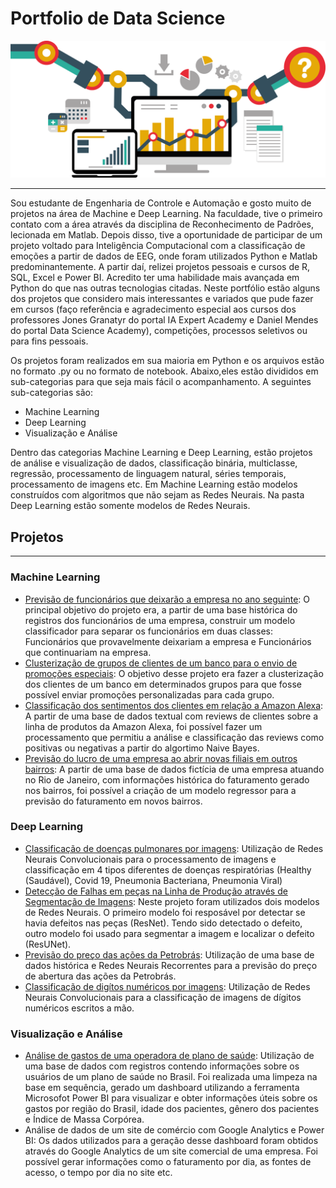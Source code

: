 # Portfolio de Data Science

![alt text](https://github.com/Pedro-Farah/portfolio-datascience/blob/main/image2.png)

---

Sou estudante de Engenharia de Controle e Automação e gosto muito de projetos na área de Machine e Deep Learning. Na faculdade, tive o primeiro contato com a área através da disciplina de Reconhecimento de Padrões, lecionada em Matlab. Depois disso, tive a oportunidade de participar de um  projeto voltado para Inteligência Computacional com a classificação de emoções a partir de dados de EEG, onde foram utilizados Python e Matlab predominantemente. A partir daí, relizei projetos pessoais e cursos de R, SQL, Excel e Power BI. Acredito ter uma habilidade mais avançada em Python do que nas outras tecnologias citadas. Neste portfólio estão alguns dos projetos que considero mais interessantes e variados que pude fazer em cursos (faço referência e agradecimento especial aos cursos dos professores Jones Granatyr do portal IA Expert Academy e Daniel Mendes do portal Data Science Academy), competições, processos seletivos ou para fins pessoais. 


Os projetos foram realizados em sua maioria em  Python e os arquivos estão no formato .py ou no formato de notebook. Abaixo,eles estão divididos em sub-categorias para que seja mais fácil o acompanhamento. A seguintes sub-categorias são:

* Machine Learning
* Deep Learning
* Visualização e Análise 


Dentro das categorias Machine Learning e Deep Learning, estão projetos de análise e visualização de dados, classificação binária, multiclasse, regressão, processamento de linguagem natural, séries temporais, processamento de imagens etc. Em Machine Learning estão modelos construídos com algoritmos que não sejam as Redes Neurais. Na pasta Deep Learning estão somente modelos de Redes Neurais. 


## Projetos

---

### Machine Learning

* [Previsão de funcionários que deixarão a empresa no ano seguinte](https://nbviewer.jupyter.org/github/Pedro-Farah/portfolio-datascience/blob/main/funcionarios/DepartamentoRH.ipynb): O principal objetivo do projeto era, a partir de uma base histórica do registros dos funcionários de uma empresa, construir um modelo classificador para separar os funcionários em duas classes:
Funcionários que provavelmente deixariam a empresa e Funcionários que continuariam na empresa.
* [Clusterização de grupos de clientes de um banco para o envio de promoções especiais](https://nbviewer.jupyter.org/github/Pedro-Farah/portfolio-datascience/blob/main/clusteriza%C3%A7%C3%A3o_clientes/DepartamentoMarketing.ipynb): O objetivo desse projeto era fazer a clusterização dos clientes de um banco em determinados grupos para que fosse possível enviar promoções personalizadas para cada grupo.
* [Classificação dos sentimentos dos clientes em relação a Amazon Alexa](https://nbviewer.jupyter.org/github/Pedro-Farah/portfolio-datascience/blob/main/amazon_alexa/DepartamentoNLP.ipynb): A partir de uma base de dados textual com reviews de clientes sobre a linha de produtos da Amazon Alexa, foi possível fazer um processamento que permitiu a análise e classificação das reviews como positivas ou negativas a partir do algortimo Naive Bayes.
* [Previsão do lucro de uma empresa ao abrir novas filiais em outros bairros](https://nbviewer.jupyter.org/github/Pedro-Farah/portfolio-datascience/blob/main/previsao_faturamento/Desafio_previsao_faturamento.ipynb): A partir de uma base de dados fictícia de uma empresa atuando no Rio de Janeiro, com informações histórica do faturamento gerado nos bairros, foi possível a criação de um modelo regressor para a previsão do faturamento em novos bairros.


### Deep Learning

* [Classificação de doenças pulmonares por imagens](https://nbviewer.jupyter.org/github/Pedro-Farah/portfolio-datascience/blob/main/doencas_pulmonares/DepartamentoMedico.ipynb): Utilização de Redes Neurais Convolucionais para o processamento de imagens e classificação em 4 tipos diferentes de doenças respiratórias (Healthy (Saudável),  Covid 19, Pneumonia Bacteriana, Pneumonia Viral)
* [Detecção de Falhas em peças na Linha de Produção através de Segmentação de Imagens](https://nbviewer.jupyter.org/github/Pedro-Farah/portfolio-datascience/blob/main/defeitos_pecas/DepartamentoManutencao.ipynb): Neste projeto foram utilizados dois modelos de Redes Neurais. O primeiro modelo foi resposável por detectar se havia defeitos nas peças (ResNet). Tendo sido detectado o defeito, outro modelo foi usado para segmentar a imagem e localizar o defeito (ResUNet). 
* [Previsão do preço das ações da Petrobrás](https://github.com/Pedro-Farah/portfolio-datascience/tree/main/petrobras): Utilização de uma base de dados histórica e Redes Neurais Recorrentes para a previsão do preço de abertura das ações da Petrobrás. 
* [Classificação de digítos numéricos por imagens](https://github.com/Pedro-Farah/portfolio-datascience/tree/main/digitos_numericos): Utilização de Redes Neurais Convolucionais para a classificação de imagens de dígitos numéricos escritos a mão. 


### Visualização e Análise

* [Análise de gastos de uma operadora de plano de saúde](https://github.com/Pedro-Farah/portfolio-datascience/tree/main/plano_saude): Utilização de uma base de dados com registros contendo informações sobre os usuários de um plano de saúde no Brasil. Foi realizada uma limpeza na base em sequência, gerado um dashboard utilizando a ferramenta Microsofot Power BI para visualizar e obter informações úteis sobre os gastos  por região do Brasil, idade dos pacientes, gênero dos pacientes e Índice de Massa Corpórea. 
* Análise de dados de um site de comércio com Google Analytics e Power BI: Os dados utilizados para a geração desse dashboard foram obtidos através do Google Analytics de um site comercial de uma empresa. Foi possível gerar informações como o faturamento por dia, as fontes de acesso, o tempo por dia no site etc. 

